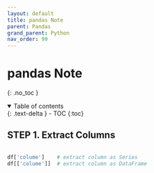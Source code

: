 ```yaml
---
layout: default
title: pandas Note
parent: Pandas
grand_parent: Python
nav_order: 99
---
```


# pandas Note
{: .no_toc }

<details open markdown="block">
  <summary>
    Table of contents
  </summary>
  {: .text-delta }
- TOC
{:toc}
</details>

<!------------------------------------ STEP ------------------------------------>

## STEP 1. Extract Columns

```python

df['colume']    # extract column as Series
df[['colume']]  # extract column as DataFrame

```